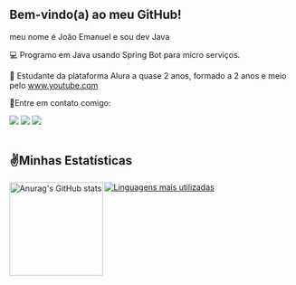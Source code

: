 ## Bem-vindo(a) ao meu GitHub!
meu nome é João Emanuel e sou dev Java

💻 Programo em Java usando Spring Bot para micro serviços.

📜 Estudante da plataforma Alura a quase 2 anos, formado a 2 anos e meio
pelo www.youtube.com 

📱Entre em contato comigo:

<a href="https://api.whatsapp.com/send?phone=5519971269828&amp;text=Hello%2C%20find%20you%20at%20Github.%20" alt="WhatsApp" rel="nofollow">
  <img src="https://camo.githubusercontent.com/118ccc7215e70baafff27ea974d39eb63908d1c84f71f14e70a6c415512d7149/68747470733a2f2f696d672e736869656c64732e696f2f62616467652f2d57686174734170702d3235643336363f7374796c653d666c61742d737175617265266c6162656c436f6c6f723d323564333636266c6f676f3d7768617473617070266c6f676f436f6c6f723d7768697465" data-canonical-src="https://img.shields.io/badge/-WhatsApp-25d366?style=flat-square&amp;labelColor=25d366&amp;logo=whatsapp&amp;logoColor=white" style="max-width: 100%;"></a>
<a href="https://www.linkedin.com/in/matheuspegorari/" alt="Linkedin" rel="nofollow">
  <img src="https://camo.githubusercontent.com/606fc81fb7caac796f75591642379477d1172c541a9d088647aaacb1dd458090/68747470733a2f2f696d672e736869656c64732e696f2f62616467652f2d4c696e6b6564696e2d3065373661383f7374796c653d666c61742d737175617265266c6f676f3d4c696e6b6564696e266c6f676f436f6c6f723d7768697465" data-canonical-src="https://img.shields.io/badge/-Linkedin-0e76a8?style=flat-square&amp;logo=Linkedin&amp;logoColor=white" style="max-width: 100%;"></a>
<a href="mailto:pegorari42@gmail.com" alt="Gmail">
  <img src="https://camo.githubusercontent.com/a7d07d60358e840bcea60117b148067e95f55c0afa472729e9172d2c9249086b/68747470733a2f2f696d672e736869656c64732e696f2f62616467652f2d476d61696c2d4646303030303f7374796c653d666c61742d737175617265266c6162656c436f6c6f723d464630303030266c6f676f3d676d61696c266c6f676f436f6c6f723d7768697465266c696e6b3d6d61696c746f3a7065676f72617269343240676d61696c2e636f6d" data-canonical-src="https://img.shields.io/badge/-Gmail-FF0000?style=flat-square&amp;labelColor=FF0000&amp;logo=gmail&amp;logoColor=white&amp;link=mailto:pegorari42@gmail.com" style="max-width: 100%;"></a>

<br>
<br>

## ✌️Minhas Estatísticas

<img align="left" src="https://github-readme-stats.vercel.app/api?username=JoaozinDaprogramacao&show_icons=true&theme=dark" alt="Anurag's GitHub stats" height="165px" />

[![Linguagens mais utilizadas](https://github-readme-stats.vercel.app/api/top-langs/?username=002y&layout=compact&theme=dark)](https://github.com/002y)

<br>

